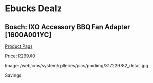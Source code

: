 
# Ebucks Dealz
## Bosch: IXO Accessory BBQ Fan Adapter [1600A001YC]
[Product Page](https://www.ebucks.com/web/shop/productSelected.do?prodId=317229782&catId=704982758)

Price: R299.00

Image: /web/cms/system/galleries/pics/prodimg/317229782_detail.jpg

Savings: 


	